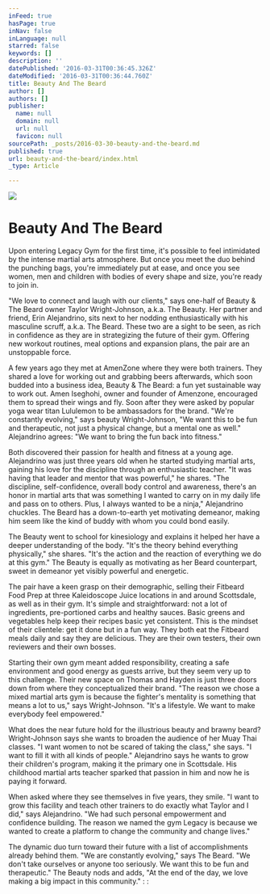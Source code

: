 ```yaml
---
inFeed: true
hasPage: true
inNav: false
inLanguage: null
starred: false
keywords: []
description: ''
datePublished: '2016-03-31T00:36:45.326Z'
dateModified: '2016-03-31T00:36:44.760Z'
title: Beauty And The Beard
author: []
authors: []
publisher:
  name: null
  domain: null
  url: null
  favicon: null
sourcePath: _posts/2016-03-30-beauty-and-the-beard.md
published: true
url: beauty-and-the-beard/index.html
_type: Article

---
```

![](https://the-grid-user-content.s3-us-west-2.amazonaws.com/2c93e068-6cb6-41d0-95f8-179f25053972.jpg)

# Beauty And The Beard

Upon entering Legacy Gym for the first time, it's possible to feel intimidated by the intense martial arts atmosphere. But once you meet the duo behind the punching bags, you're immediately put at ease, and once you see women, men and children with bodies of every shape and size, you're ready to join in. 

"We love to connect and laugh with our clients," says one-half of Beauty & The Beard owner Taylor Wright-Johnson, a.k.a. The Beauty. Her partner and friend, Erin Alejandrino, sits next to her nodding enthusiastically with his masculine scruff, a.k.a. The Beard. These two are a sight to be seen, as rich in confidence as they are in strategizing the future of their gym. Offering new workout routines, meal options and expansion plans, the pair are an unstoppable force. 

A few years ago they met at AmenZone where they were both trainers. They shared a love for working out and grabbing beers afterwards, which soon budded into a business idea, Beauty & The Beard: a fun yet sustainable way to work out. Amen Iseghohi, owner and founder of Amenzone, encouraged them to spread their wings and fly. Soon after they were asked by popular yoga wear titan Lululemon to be ambassadors for the brand. "We're constantly evolving," says beauty Wright-Johnson, "We want this to be fun and therapeutic, not just a physical change, but a mental one as well." Alejandrino agrees: "We want to bring the fun back into fitness." 

Both discovered their passion for health and fitness at a young age. Alejandrino was just three years old when he started studying martial arts, gaining his love for the discipline through an enthusiastic teacher. "It was having that leader and mentor that was powerful," he shares. "The discipline, self-confidence, overall body control and awareness, there's an honor in martial arts that was something I wanted to carry on in my daily life and pass on to others. Plus, I always wanted to be a ninja," Alejandrino chuckles. The Beard has a down-to-earth yet motivating demeanor, making him seem like the kind of buddy with whom you could bond easily.

The Beauty went to school for kinesiology and explains it helped her have a deeper understanding of the body. "It's the theory behind everything physically," she shares. "It's the action and the reaction of everything we do at this gym." The Beauty is equally as motivating as her Beard counterpart, sweet in demeanor yet visibly powerful and energetic. 

The pair have a keen grasp on their demographic, selling their Fitbeard Food Prep at three Kaleidoscope Juice locations in and around Scottsdale, as well as in their gym. It's simple and straightforward: not a lot of ingredients, pre-portioned carbs and healthy sauces. Basic greens and vegetables help keep their recipes basic yet consistent. This is the mindset of their clientele: get it done but in a fun way. They both eat the Fitbeard meals daily and say they are delicious. They are their own testers, their own reviewers and their own bosses. 

Starting their own gym meant added responsibility, creating a safe environment and good energy as guests arrive, but they seem very up to this challenge. Their new space on Thomas and Hayden is just three doors down from where they conceptualized their brand. "The reason we chose a mixed martial arts gym is because the fighter's mentality is something that means a lot to us," says Wright-Johnson. "It's a lifestyle. We want to make everybody feel empowered." 

What does the near future hold for the illustrious beauty and brawny beard? Wright-Johnson says she wants to broaden the audience of her Muay Thai classes. "I want women to not be scared of taking the class," she says. "I want to fill it with all kinds of people." Alejandrino says he wants to grow their children's program, making it the primary one in Scottsdale. His childhood martial arts teacher sparked that passion in him and now he is paying it forward. 

When asked where they see themselves in five years, they smile. "I want to grow this facility and teach other trainers to do exactly what Taylor and I did," says Alejandrino. "We had such personal empowerment and confidence building. The reason we named the gym Legacy is because we wanted to create a platform to change the community and change lives."

The dynamic duo turn toward their future with a list of accomplishments already behind them. "We are constantly evolving," says The Beard. "We don't take ourselves or anyone too seriously. We want this to be fun and therapeutic." The Beauty nods and adds, "At the end of the day, we love making a big impact in this community." : :